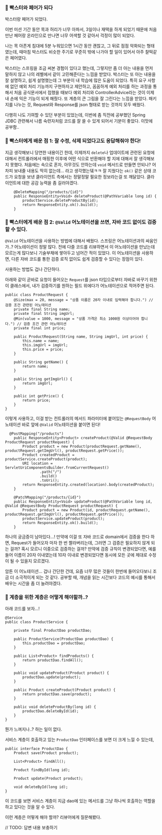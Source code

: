 ### 💋 빡스터와 페어가 되다

박스터랑 페어가 되었다. 

이번 미션 기간 동안 목과 허리가 너무 아파서, 3일이나 재택을 하게 되었기 때문에 처음 만난 페어랑 온라인으로 만나면 너무 어색할 것 같아서 걱정이 많이 되었다. 

나는 목 아픈게 침대에 5분 누워있으면 1시간 동안 괜찮고, 그 뒤로 점점 악화되는 형태였는데, 때마침 박스터도 비슷한 주기로 꾸준히 밖에 나가야 할 일이 있어서 아주 찰떡같은 페어였다.

박스터는 스프링을 조금 써본 경험이 있다고 했는데, 그렇지만 좀 더 아는 내용을 먼저 말하지 않고 나의 레벨에서 같이 고민해준다는 느낌을 받았다. 박스터는 또 아는 내용을 잘 설명하고, 쉽게 설명했는데 그 부분이 내 학습에 많은 도움이 되었다. 특히 요구 사항에 없던 예외 처리 기능까지 구현하자고 제안하고, 꼼꼼하게 예외 처리를 하는 과정을 통해서 처음 공식문서에서 접했을 때보다 예외 처리와 ControllerAdvice라는 것이 이제 내 손에 익은 기능이 되게 해줬다. 또 계층의 큰 그림을 잘 그린다는 느낌을 받았다. 패키지를 나누는 것, Request와 Response를 json 형태로 받는 것까지 모두 배웠다. 

다행히 나도 기여할 수 있던 부분이 있었는데, 이번에 좀 직전에 공부했던 Spring JDBC 관련해서 나름 숙련자처럼 코드를 잘 쓸 수 있게 되어서 기분이 좋았다. 이맛에 공부함..






### 💋 빡스터에게 배운 점 1: 잘 수정, 삭제 되었다고도 응답해줘야 한다!

지금 생각해보니 당연한 내용이긴 한데, 이제까지 
`delete`나 업데이트에 관련된 요청에 대해서 컨트롤러에서 매핑한 이후에 어떤 식으로 반환해야 할 지에 대해서 잘 생각해보지 못했다. 처음에는 속으로 혼자, 아무것도 안하는데 `void` 메서드로 만들면 안되나? 어차피 보내줄 내용도 딱히 없는데... 라고 생각했는뎈ㅋㅋ 잘 지웠다는 `ok()` 같은 상태 코드가 요청을 보낸 클라이언트 측에서는 정말정말 필요한 정보라는걸 또 깨달았다. 클라이언트에 대한 공감 능력을 좀 길러야겠다.

```
    @DeleteMapping("/products/{id}")
    public ResponseEntity<Void> deleteProduct(@PathVariable long id) {
        productService.deleteProductBy(id);
        return ResponseEntity.ok().build();
    }
```


### 💋 빡스터에게 배운 점 2: `@Valid` 어노테이션을 쓰면, 자바 코드 없이도 검증할 수 있다.

`@Valid` 어노테이션을 사용하는 방법에 대해서 배웠다. 스프링은 어노테이션과의 싸움인가..? 어노테이션이 정말 많다. 전에 다즐 코드를 리뷰하면서 이 어노테이션을 만났는데 모르는게 많다보니 기술부채에 쌓아두고 넘어간 적이 있었다. 
이 어노테이션을 사용하면, 다른 자바 코드를 통한 검증 로직 없이도 쉽게 검증할 수 있다는 장점이 있다.

사용하는 방법도 겁나 간단하다.

아래와 같이 곧바로 요청이 들어오는 `Request`를 json 타입으로부터 자바로 바꾸기 위한 이 클래스에서, 내가 검증하기를 원하는 필드 위에다가 어노테이션으로 적어주면 된다. 

```
public class ProductRequest {
    @Size(max = 20, message = "상품 이름은 20자 이내로 입력해야 합니다.") // 검증 조건 관련된 어노테이션
    private final String name;
    private final String imgUrl;
    @Min(value = 1000, message = "상품 가격은 최소 1000원 이상이어야 합니다.") // 검증 조건 관련 어노테이션
    private final int price;

    public ProductRequest(String name, String imgUrl, int price) {
        this.name = name;
        this.imgUrl = imgUrl;
        this.price = price;
    }

    public String getName() {
        return name;
    }

    public String getImgUrl() {
        return imgUrl;
    }

    public int getPrice() {
        return price;
    }
}
```

이렇게 사용하고, 이걸 받는 컨트롤러의 메서드 파라미터에 붙어있는 `@RequestBody` 어노테이션 바로 앞에 `@Valid` 어노테이션을 붙이면 된다!

```
  @PostMapping("/products")
    public ResponseEntity<Product> createProduct(@Valid @RequestBody ProductRequest productRequest) {
        Product product = new Product(productRequest.getName(), productRequest.getImgUrl(), productRequest.getPrice());
        Product createdProduct = productService.createProduct(product);
        URI location = ServletUriComponentsBuilder.fromCurrentRequest()
                .path("/")
                .build()
                .toUri();
        return ResponseEntity.created(location).body(createdProduct);
    }

    @PatchMapping("/products/{id}")
    public ResponseEntity<Void> updateProduct(@PathVariable long id, @Valid @RequestBody ProductRequest productRequest) {
        Product product = new Product(id, productRequest.getName(), productRequest.getImgUrl(), productRequest.getPrice());
        productService.updateProduct(product);
        return ResponseEntity.ok().build();
    }
```

하나의 궁금증이 남아있다...! 만약에 이걸 또 자바 코드로 domain에서 검증을 한다 하면, Request가 들어오자 마자 한 번 짤라버리는데, 그러면 그 검증은 필요하지 않게 되는 걸까? 혹시 모르니 이중으로 검증하는 걸까? 만약에 검증 규칙이 변경되었다면, 예를 들어 이름이 20자 이내였는데 10자 이내로 변경되었다면 동시에 모든 곳에 제대로 수정이 될 수 있을지 모르겠다. 


암튼 이 어노테이션... 겁나 간단한 건데, 요즘 너무 많은 것들이 한번에 들어오다보니 조금 더 소극적이게 되는 것 같다. 공부할 때, 개념을 읽는 시간보다 코드의 예시를 통해서 배우는 시간을 좀 더 늘려야겠다. 


### 💋 계층을 위한 계층은 어떻게 해야할까..?

아래 코드를 보자...! 

```
@Service
public class ProductService {

    private final ProductDao productDao;

    public ProductService(ProductDao productDao) {
        this.productDao = productDao;
    }

    public List<Product> findProducts() {
        return productDao.findAll();
    }

    public void updateProduct(Product product) {
        productDao.update(product);
    }

    public Product createProduct(Product product) {
        return productDao.save(product);
    }

    public void deleteProductBy(long id) {
        productDao.deleteById(id);
    }
}
```

뭔가 느껴지나..? 하는 일이 없다.

서비스 계층이 호출하고 있는 `ProductDao` 인터페이스를 보면 더 크게 느낄 수 있는데, 

```
public interface ProductDao {
    Product save(Product product);

    List<Product> findAll();

    Product findById(long id);

    Product update(Product product);

    void deleteById(long id);
}
```

이 코드를 보면 서비스 계층이 지금 dao에 있는 메서드를 그냥 하나씩 호출하는 역할을 하고 있다는 것을 알 수 있다. 

이런 계층은 어떻게 해야 할까? 리뷰어에게 질문해봤다.

// TODO: 답변 내용 보충하기

